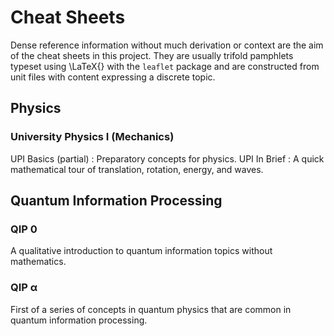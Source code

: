 # Cheat Sheets #
Dense reference information without much derivation or context are the aim
of the cheat sheets in this project. They are usually trifold pamphlets
typeset using \LaTeX{} with the `leaflet` package and are constructed from
unit files with content expressing a discrete topic. 

## Physics ##
### University Physics I (Mechanics) ###
UPI Basics (partial)
: Preparatory concepts for physics.
UPI In Brief
: A quick mathematical tour of translation, rotation, energy, and waves.
## Quantum Information Processing ##

### QIP 0 ###
A qualitative introduction to quantum information topics without mathematics.

### QIP α ###
First of a series of concepts in quantum physics that are common in quantum
information processing.
